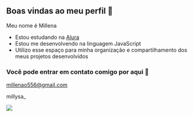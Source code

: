 ## Boas vindas ao meu perfil 🖤

Meu nome é Millena

- Estou estudando na [Alura](http://www.alura.com.br)
- Estou me desenvolvendo na linguagem JavaScript
- Utilizo esse espaço para minha organização e compartilhamento dos meus projetos desenvolvidos

### Você pode entrar em contato comigo por aqui 📧

millenao556@gmail.com

millysa_

![](https://media1.tenor.com/m/KAMJs93jpjQAAAAC/yor-forger-tennis.gif)
